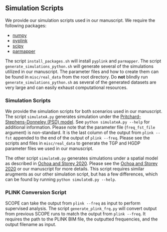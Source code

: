 ## Simulation Scripts

We provide our simulation scripts used in our manuscript. We require the following packages:

+ [numpy](https://numpy.org/)
+ [pyplink](https://lemieuxl.github.io/pyplink/)
+ [scipy](https://www.scipy.org/)
+ [parmapper](https://github.com/Jwink3101/parmapper)

The script `install_packages.sh` will install `pyplink` and `parmapper`. The script `generate_simulations_python.sh` will generate several of the simulations utilized in our manuscript. The parameter files and how to create them can be found in `misc/real_data` from the root directory. Do **not** blindly run `generate_simulations_python.sh` as several of the generated datasets are very large and can easily exhaust computational resources.

### Simulation Scripts

We provide the simulation scripts for both scenarios used in our manuscript. The script `simulateA.py` generates simulation under the [Pritchard-Stephens-Donneley (PSD) model](https://www.genetics.org/content/155/2/945). See `python simulateA.py --help` for additional information. Please note that the parameter file (`freq_fst_file` argument) is non-standard. It is the last column of the output from `plink --fst` appended to the end of the output of `plink --freq`. Please see the scripts and files in `misc/real_data` to generate the TGP and HGDP parameter files we used in our manuscript.

The other script `simulateB.py` generates simulations under a spatial model as described in [Ochoa and Storey 2020](https://doi.org/10.1371/journal.pgen.1009241). Please see the [Ochoa and Storey 2020](https://doi.org/10.1371/journal.pgen.1009241) or our manuscript for more details. This script requires similar arugments as our other simulation script, but has a few differences, which can be found by running `python simulateB.py --help`.

### PLINK Conversion Script

SCOPE can take the output from `plink --freq` as input to perform supervised analysis. The script `generate_plink_frq.py` will convert output from previous SCOPE runs to match the output from `plink --freq`. It requires the path to the PLINK BIM file, the outputted frequencies, and the output filename as input.

